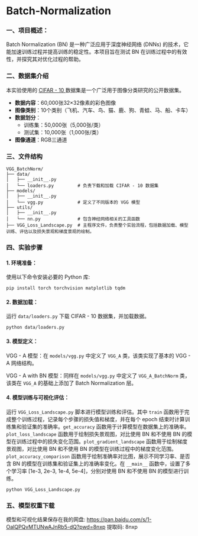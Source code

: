 # Batch-Normalization


### 一、项目概述：

Batch Normalization (BN) 是一种广泛应用于深度神经网络 (DNNs) 的技术，它能加速训练过程并提高训练的稳定性。本项目旨在测试 BN 在训练过程中的有效性，并探究其对优化过程的帮助。


### 二、数据集介绍

本实验使用的 [CIFAR - 10 ](https://www.cs.toronto.edu/~kriz/cifar.html) 数据集是一个广泛用于图像分类研究的公开数据集。
- **数据内容**：60,000张32×32像素的彩色图像
- **图像类别**：10个类别（飞机、汽车、鸟、猫、鹿、狗、青蛙、马、船、卡车）
- **数据划分**：
  - 训练集：50,000张（5,000张/类）
  - 测试集：10,000张（1,000张/类）
- **图像通道**：RGB三通道

### 三、文件结构

```
VGG_BatchNorm/
├── data/
│   ├── __init__.py
│   └── loaders.py         # 负责下载和加载 CIFAR - 10 数据集
├── models/
│   ├── __init__.py
│   └── vgg.py             # 定义了不同版本的 VGG 模型
├── utils/
│   ├── __init__.py
│   └── nn.py              # 包含神经网络相关的工具函数
├── VGG_Loss_Landscape.py  # 主程序文件，负责整个实验流程，包括数据加载、模型训练、评估以及损失景观和梯度景观的绘制。
```

### 四、实验步骤


#### 1. 环境准备：

使用以下命令安装必要的 Python 库:
```
pip install torch torchvision matplotlib tqdm
```

#### 2. 数据加载：

运行 `data/loaders.py` 下载 CIFAR - 10 数据集，并加载数据。

```
python data/loaders.py
```

#### 3. 模型定义：

VGG - A 模型：在 `models/vgg.py` 中定义了 `VGG_A` 类，该类实现了基本的 VGG - A 网络结构。

VGG - A with BN 模型：同样在 `models/vgg.py` 中定义了 `VGG_A_BatchNorm` 类，该类在 `VGG_A` 的基础上添加了 Batch Normalization 层。

#### 4. 模型训练与可视化评估：

运行 `VGG_Loss_Landscape.py` 脚本进行模型训练和评估。其中 `train` 函数用于完成整个训练过程，记录每个步骤的损失值和梯度，并在每个 epoch 结束时计算训练集和验证集的准确率。`get_accuracy` 函数用于计算模型在数据集上的准确率。`plot_loss_landscape` 函数用于绘制损失景观图，对比使用 BN 和不使用 BN 的模型在训练过程中的损失变化范围。`plot_gradient_landscape` 函数用于绘制梯度景观图，对比使用 BN 和不使用 BN 的模型在训练过程中的梯度变化范围。`plot_accuracy_comparison` 函数用于绘制准确率对比图，展示不同学习率、是否含 BN 的模型在训练集和验证集上的准确率变化。在 `__main__` 函数中，设置了多个学习率 [1e-3, 2e-3, 1e-4, 5e-4]，分别对使用 BN 和不使用 BN 的模型进行训练。

```
python VGG_Loss_Landscape.py
```



### 五、模型权重下载
模型和可视化结果保存在我的网盘: https://pan.baidu.com/s/1-OalQPQvMTUNwAJnRb5-dQ?pwd=8nxp 提取码: 8nxp